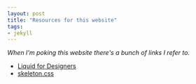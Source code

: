 ```yaml
---
layout: post
title: "Resources for this website"
tags:
- jekyll
---
```


_When I'm poking this website there's a bunch of links I refer to._

* [Liquid for Designers](https://github.com/Shopify/liquid/wiki/Liquid-for-Designers)
* [skeleton.css](https://github.com/dhgamache/Skeleton/blob/master/stylesheets/skeleton.css)